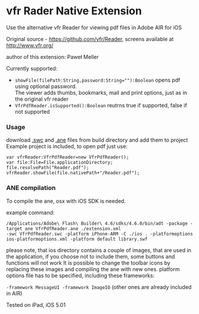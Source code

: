 # vfr Rader Native Extension #
Use the alternative vfr Reader for viewing pdf files in Adobe AIR for iOS

Original source - https://github.com/vfr/Reader, screens available at http://www.vfr.org/

author of this extension: Paweł Meller

Currently supported:

* `showFile(filePath:String,password:String=""):Boolean`
opens pdf using optional password.   
The viewer adds thumbs, bookmarks, mail and print options, just as in the original vfr reader
* `VfrPdfReader.isSupported():Boolean`
reutrns true if supported, false if not supported


### Usage ###
download [.swc](https://github.com/memeller/vfrReaderNativeExtension/raw/master/build/VfrPdfReader.swc) and [.ane](https://github.com/memeller/vfrReaderNativeExtension/raw/master/build/VfrPdfReader.ane) files from build directory and add them to project  
Example project is included, to open pdf just use:
    
    var vfrReader:VfrPdfReader=new VfrPdfReader();
    var file:File=File.applicationDirectory;
    file.resolvePath("Reader.pdf");
    vfrReader.showFile(file.nativePath+"/Reader.pdf");

### ANE compilation ###
To compile the ane, osx with iOS SDK is needed. 

example command:

    /Applications/Adobe\ Flash\ Builder\ 4.6/sdks/4.6.0/bin/adt -package -target ane VfrPdfReader.ane ./extension.xml 
    -swc VfrPdfReader.swc -platform iPhone-ARM -C ./ios . -platformoptions ios-platformoptions.xml -platform default library.swf

please note, that ios directory contains a couple of images, that are used in the application, if you choose not to include them, some buttons and functions will not work
It is possible to change the toolbar icons by replacing these images and compiling the ane with new ones.
platform options file has to be specified, including these frameworks:

`-framework MessageUI -framework ImageIO` (other ones are already included in AIR)

Tested on iPad, iOS 5.01